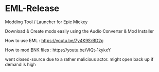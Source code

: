 # EML-Release
Modding Tool / Launcher for Epic Mickey

Download & Create mods easily using the Audio Converter & Mod Installer

How to use EML : https://youtu.be/7y4K9SrBD2g

How to mod BNK files : https://youtu.be/VIQt-1kykxY

went closed-source due to a rather malicious actor.
might open back up if demand is high
